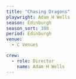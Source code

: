```yaml
---
title: "Chasing Dragons"
playwright: Adam H Wells
season: Edinburgh
season_sort: 300
period: Edinburgh
venue:
  - C Venues

crew:
  - role: Director
    name: Adam H Wells
---
```

